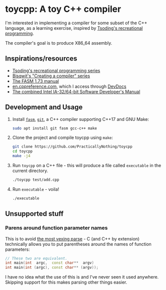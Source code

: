 # toycpp: A toy C++ compiler

I'm interested in implementing a compiler for some subset of the C++ language, as a learning exercise, inspired by [Tsoding's recreational programming](<https://www.youtube.com/@TsodingDaily/videos?view=0&sort=dd&shelf_id=1>).

The compiler's goal is to produce X86_64 assembly.

## Inspirations/resources

- [Tsoding's recreational programming series](<https://www.youtube.com/@TsodingDaily/videos?view=0&sort=dd&shelf_id=1>)
- [Bisqwit's "Creating a compiler" series](<https://www.youtube.com/watch?v=KwpcOYKfXZc&list=PLzLzYGEbdY5n9ITKUqOuRjXkRU5tMW2Sd>)
- [The FASM 1.73 manual](<https://flatassembler.net/docs.php?article=manual>)
- [en.cppreference.com](<https://en.cppreference.com/w/cpp.html>), which I access through [DevDocs](<https://devdocs.io/>)
- [The combined Intel IA-32/64-bit Software Developer's Manual](<https://cdrdv2-public.intel.com/858440/325462-088-sdm-vol-1-2abcd-3abcd-4.pdf>)

## Development and Usage

1. Install [`fasm`](<https://flatassembler.net/>), [`git`](<https://git-scm.com/downloads>), a C++ compiler supporting C++17 and GNU Make:
   ```bash
   sudo apt install git fasm gcc-c++ make
   ```
2. Clone the project and compile toycpp using `make`:
   ```bash
   git clone https://github.com/PracticallyNothing/toycpp
   cd toycpp
   make -j4
   ```
3. Run `toycpp` on a C++ file - this will produce a file called `executable` in the current directory.
   ```bash
   ./toycpp test/add.cpp
   ```
4. Run `executable` - voila!
   ```bash
   ./executable
   ```

## Unsupported stuff

### Parens around function parameter names
This is to avoid [the most vexing parse](<https://en.wikipedia.org/wiki/Most_vexing_parse>) - C (and C++ by extension) technically allows you to put parentheses around the names of function parameters:

```c++
// These two are equivalent.
int main(int  argc,  const char**  argv)
int main(int (argc), const char** (argv));
```

I have no idea what the use of this is and I've never seen it used anywhere. Skipping support for this makes parsing other things easier.

